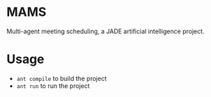 # MAMS
Multi-agent meeting scheduling, a JADE artificial intelligence project.

# Usage

- `ant compile` to build the project
- `ant run` to run the project
